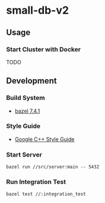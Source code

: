 # small-db-v2

## Usage

### Start Cluster with Docker

TODO

## Development

### Build System

- [bazel 7.4.1](https://bazel.build/)

### Style Guide

- [Google C++ Style Guide](https://google.github.io/styleguide/cppguide.html)

### Start Server

```shell
bazel run //src/server:main -- 5432
```

### Run Integration Test

```shell
bazel test //:integration_test
```

